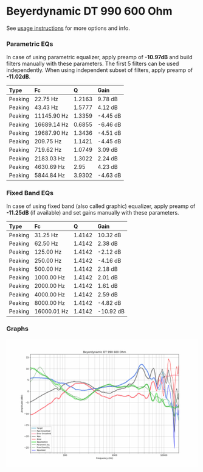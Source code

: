 # Beyerdynamic DT 990 600 Ohm
See [usage instructions](https://github.com/jaakkopasanen/AutoEq#usage) for more options and info.

### Parametric EQs
In case of using parametric equalizer, apply preamp of **-10.97dB** and build filters manually
with these parameters. The first 5 filters can be used independently.
When using independent subset of filters, apply preamp of **-11.02dB**.

| Type    | Fc          |      Q | Gain     |
|:--------|:------------|:-------|:---------|
| Peaking | 22.75 Hz    | 1.2163 | 9.78 dB  |
| Peaking | 43.43 Hz    | 1.5777 | 4.12 dB  |
| Peaking | 11145.90 Hz | 1.3359 | -4.45 dB |
| Peaking | 16689.14 Hz | 0.6855 | -6.46 dB |
| Peaking | 19687.90 Hz | 1.3436 | -4.51 dB |
| Peaking | 209.75 Hz   | 1.1421 | -4.45 dB |
| Peaking | 719.62 Hz   | 1.0749 | 3.09 dB  |
| Peaking | 2183.03 Hz  | 1.3022 | 2.24 dB  |
| Peaking | 4630.69 Hz  | 2.95   | 4.23 dB  |
| Peaking | 5844.84 Hz  | 3.9302 | -4.63 dB |

### Fixed Band EQs
In case of using fixed band (also called graphic) equalizer, apply preamp of **-11.25dB**
(if available) and set gains manually with these parameters.

| Type    | Fc          |      Q | Gain      |
|:--------|:------------|:-------|:----------|
| Peaking | 31.25 Hz    | 1.4142 | 10.32 dB  |
| Peaking | 62.50 Hz    | 1.4142 | 2.38 dB   |
| Peaking | 125.00 Hz   | 1.4142 | -2.12 dB  |
| Peaking | 250.00 Hz   | 1.4142 | -4.16 dB  |
| Peaking | 500.00 Hz   | 1.4142 | 2.18 dB   |
| Peaking | 1000.00 Hz  | 1.4142 | 2.01 dB   |
| Peaking | 2000.00 Hz  | 1.4142 | 1.61 dB   |
| Peaking | 4000.00 Hz  | 1.4142 | 2.59 dB   |
| Peaking | 8000.00 Hz  | 1.4142 | -4.82 dB  |
| Peaking | 16000.01 Hz | 1.4142 | -10.92 dB |

### Graphs
![](./Beyerdynamic%20DT%20990%20600%20Ohm.png)